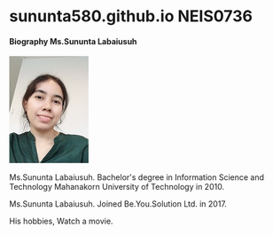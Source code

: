 # sununta580.github.io NEIS0736

#### **Biography Ms.Sununta Labaiusuh**

![](sununta1.jpg "Ms.Sununta Labaiusuh")

Ms.Sununta Labaiusuh. Bachelor's degree in Information Science and Technology Mahanakorn University of Technology in 2010.

Ms.Sununta Labaiusuh. Joined Be.You.Solution Ltd. in 2017.

His hobbies, Watch a movie.